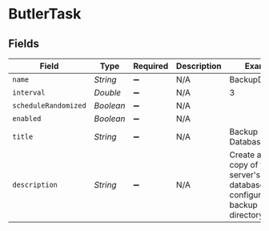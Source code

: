 # ButlerTask


## Fields

| Field                                                                            | Type                                                                             | Required                                                                         | Description                                                                      | Example                                                                          |
| -------------------------------------------------------------------------------- | -------------------------------------------------------------------------------- | -------------------------------------------------------------------------------- | -------------------------------------------------------------------------------- | -------------------------------------------------------------------------------- |
| `name`                                                                           | *String*                                                                         | :heavy_minus_sign:                                                               | N/A                                                                              | BackupDatabase                                                                   |
| `interval`                                                                       | *Double*                                                                         | :heavy_minus_sign:                                                               | N/A                                                                              | 3                                                                                |
| `scheduleRandomized`                                                             | *Boolean*                                                                        | :heavy_minus_sign:                                                               | N/A                                                                              |                                                                                  |
| `enabled`                                                                        | *Boolean*                                                                        | :heavy_minus_sign:                                                               | N/A                                                                              |                                                                                  |
| `title`                                                                          | *String*                                                                         | :heavy_minus_sign:                                                               | N/A                                                                              | Backup Database                                                                  |
| `description`                                                                    | *String*                                                                         | :heavy_minus_sign:                                                               | N/A                                                                              | Create a backup copy of the server's database in the configured backup directory |